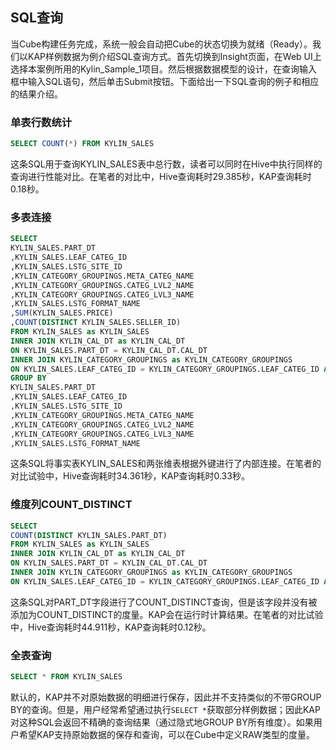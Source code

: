 ## SQL查询
当Cube构建任务完成，系统一般会自动把Cube的状态切换为就绪（Ready）。我们以KAP样例数据为例介绍SQL查询方式。首先切换到Insight页面，在Web UI上选择本案例所用的Kylin_Sample_1项目。然后根据数据模型的设计，在查询输入框中输入SQL语句，然后单击Submit按钮。下面给出一下SQL查询的例子和相应的结果介绍。
### 单表行数统计
```sql
SELECT COUNT(*) FROM KYLIN_SALES
```

这条SQL用于查询KYLIN_SALES表中总行数，读者可以同时在Hive中执行同样的查询进行性能对比。在笔者的对比中，Hive查询耗时29.385秒，KAP查询耗时0.18秒。

### 多表连接

```sql
SELECT
KYLIN_SALES.PART_DT
,KYLIN_SALES.LEAF_CATEG_ID
,KYLIN_SALES.LSTG_SITE_ID
,KYLIN_CATEGORY_GROUPINGS.META_CATEG_NAME
,KYLIN_CATEGORY_GROUPINGS.CATEG_LVL2_NAME
,KYLIN_CATEGORY_GROUPINGS.CATEG_LVL3_NAME
,KYLIN_SALES.LSTG_FORMAT_NAME
,SUM(KYLIN_SALES.PRICE)
,COUNT(DISTINCT KYLIN_SALES.SELLER_ID)
FROM KYLIN_SALES as KYLIN_SALES 
INNER JOIN KYLIN_CAL_DT as KYLIN_CAL_DT
ON KYLIN_SALES.PART_DT = KYLIN_CAL_DT.CAL_DT
INNER JOIN KYLIN_CATEGORY_GROUPINGS as KYLIN_CATEGORY_GROUPINGS
ON KYLIN_SALES.LEAF_CATEG_ID = KYLIN_CATEGORY_GROUPINGS.LEAF_CATEG_ID AND KYLIN_SALES.LSTG_SITE_ID = KYLIN_CATEGORY_GROUPINGS.SITE_ID
GROUP BY 
KYLIN_SALES.PART_DT
,KYLIN_SALES.LEAF_CATEG_ID
,KYLIN_SALES.LSTG_SITE_ID
,KYLIN_CATEGORY_GROUPINGS.META_CATEG_NAME
,KYLIN_CATEGORY_GROUPINGS.CATEG_LVL2_NAME
,KYLIN_CATEGORY_GROUPINGS.CATEG_LVL3_NAME
,KYLIN_SALES.LSTG_FORMAT_NAME
```

这条SQL将事实表KYLIN_SALES和两张维表根据外键进行了内部连接。在笔者的对比试验中，Hive查询耗时34.361秒，KAP查询耗时0.33秒。
### 维度列COUNT_DISTINCT

```sql
SELECT
COUNT(DISTINCT KYLIN_SALES.PART_DT)
FROM KYLIN_SALES as KYLIN_SALES 
INNER JOIN KYLIN_CAL_DT as KYLIN_CAL_DT
ON KYLIN_SALES.PART_DT = KYLIN_CAL_DT.CAL_DT
INNER JOIN KYLIN_CATEGORY_GROUPINGS as KYLIN_CATEGORY_GROUPINGS
ON KYLIN_SALES.LEAF_CATEG_ID = KYLIN_CATEGORY_GROUPINGS.LEAF_CATEG_ID AND KYLIN_SALES.LSTG_SITE_ID = KYLIN_CATEGORY_GROUPINGS.SITE_ID
```

这条SQL对PART_DT字段进行了COUNT_DISTINCT查询，但是该字段并没有被添加为COUNT_DISTINCT的度量。KAP会在运行时计算结果。在笔者的对比试验中，Hive查询耗时44.911秒，KAP查询耗时0.12秒。
### 全表查询

```sql
SELECT * FROM KYLIN_SALES
```

默认的，KAP并不对原始数据的明细进行保存，因此并不支持类似的不带GROUP BY的查询。但是，用户经常希望通过执行`SELECT *`获取部分样例数据；因此KAP对这种SQL会返回不精确的查询结果（通过隐式地GROUP BY所有维度）。如果用户希望KAP支持原始数据的保存和查询，可以在Cube中定义RAW类型的度量。